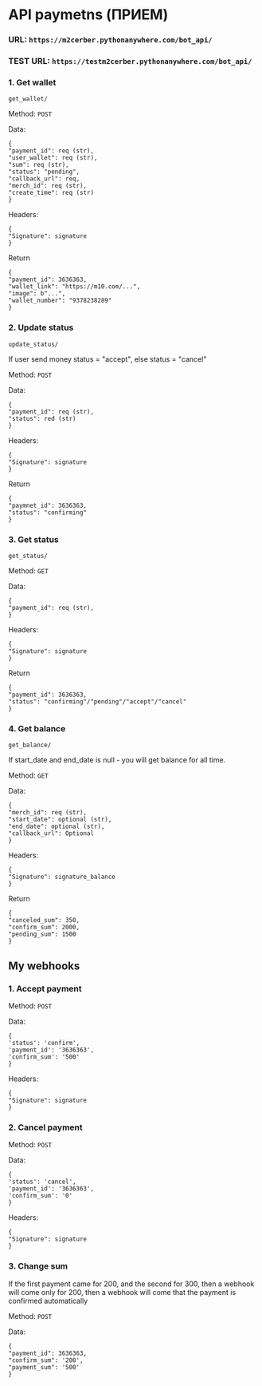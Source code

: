 # API paymetns (ПРИЕМ)

### URL: ```https://m2cerber.pythonanywhere.com/bot_api/```
### TEST URL: ```https://testm2cerber.pythonanywhere.com/bot_api/```

### 1. Get wallet
   ```get_wallet/```
   
   Method: ```POST```
   
   Data:
   ```
   {
   "payment_id": req (str),
   "user_wallet": req (str),
   "sum": req (str),
   "status": "pending",
   "callback_url": req,
   "merch_id": req (str),
   "create_time": req (str)
   }
   ```

   Headers:
   ```
   {
   "Signature": signature
   }
   ```

   Return
   ```
   {
   "payment_id": 3636363,
   "wallet_link": "https://m10.com/...",
   "image": b"...",
   "wallet_number": "9378238289"
   }
   ```


### 2. Update status
   ```update_status/```

   If user send money status = "accept", else status = "cancel"

   Method: ```POST```
   
   Data:
   ```
   {
   "payment_id": req (str),
   "status": red (str)
   }
```

   Headers:
   ```
   {
   "Signature": signature
   }
```

   Return
   ```
   {
   "paymnet_id": 3636363,
   "status": "confirming"
   }
```

### 3. Get status
   ```get_status/```

   Method: ```GET```
   
   Data:
   ```
   {
   "payment_id": req (str),
   }
```

   Headers:
   ```
   {
   "Signature": signature
   }
```

   Return
   ```
   {
   "payment_id": 3636363,
   "status": "confirming"/"pending"/"accept"/"cancel"
   }
```

### 4. Get balance
   ```get_balance/```

   If start_date and end_date is null - you will get balance for all time.

   Method: ```GET```
   
   Data:
   ```
   {
   "merch_id": req (str),
   "start_date": optional (str),
   "end_date": optional (str),
   "callback_url": Optional
   }
```

   Headers:
   ```
   {
   "Signature": signature_balance
   }
```

   Return
   ```
   {
   "canceled_sum": 350,
   "confirm_sum": 2000,
   "pending_sum": 1500
   }
```


## My webhooks
### 1. Accept payment

   Method: ```POST```
   
   Data:
   ```
   {
   'status': 'confirm',
   'payment_id': '3636363',
   'confirm_sum': '500'
   }
```

   Headers:
   ```
   {
   "Signature": signature
   }
```

### 2. Cancel payment

   Method: ```POST```
   
   Data:
   ```
   {
   'status': 'cancel',
   'payment_id': '3636363',
   'confirm_sum': '0'
   }
```
   Headers:
   ```
   {
   "Signature": signature
   }
```

### 3. Change sum

   If the first payment came for 200, and the second for 300, then a webhook will come only for 200, then a webhook will come that the payment is confirmed automatically 

   Method: ```POST```
   
   Data:
   ```
   {
   "payment_id": 3636363,
   "confirm_sum": '200',
   "payment_sum": '500'
   }
```
